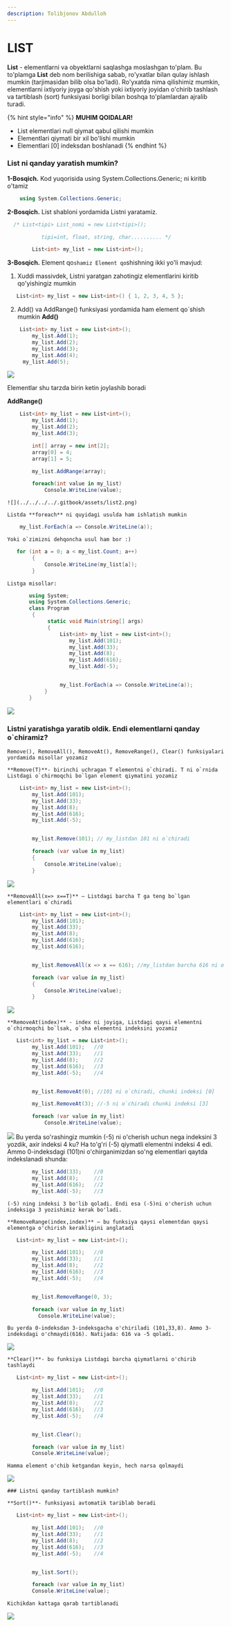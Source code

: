 ```yaml
---
description: Tolibjonov Abdulloh
---
```


# LIST

**List** - elementlarni va obyektlarni saqlashga moslashgan to'plam. Bu to'plamga **List** deb nom berilishiga sabab, ro'yxatlar bilan qulay ishlash mumkin (tarjimasidan bilib olsa bo'ladi). Ro'yxatda nima qilishimiz mumkin, elementlarni ixtiyoriy joyga qo'shish yoki ixtiyoriy joyidan o'chirib tashlash va tartiblash (sort) funksiyasi borligi bilan boshqa to'plamlardan ajralib turadi. 

{% hint style="info" %}
**MUHIM QOIDALAR!**
-	List elementlari null qiymat qabul qilishi mumkin
-	Elementlari qiymati bir xil bo'lishi mumkin
-	Elementlari [0] indeksdan boshlanadi
{% endhint %}

### List ni qanday yaratish mumkin?

**1-Bosqich.** Kod yuqorisida using System.Collections.Generic; ni kiritib o'tamiz

```csharp
    using System.Collections.Generic;
```

**2-Bosqich.** List<T> shabloni yordamida Listni yaratamiz.
  
```csharp
  /* List<tipi> List_nomi = new List<tipi>(); 

           tipi=int, float, string, char.......... */

        List<int> my_list = new List<int>();
```
  
**3-Bosqich.** Element qo`shamiz
  Element qo`shishning ikki yo'li mavjud:
   1) Xuddi massivdek, Listni yaratgan zahotingiz elementlarini kiritib qo'yishingiz mumkin
 ```csharp
    List<int> my_list = new List<int>() { 1, 2, 3, 4, 5 };
 ```
   2) Add() va AddRange() funksiyasi yordamida ham element qo`shish mumkin
    **Add()**
```csharp    
    List<int> my_list = new List<int>();
        my_list.Add(1);
        my_list.Add(2);
        my_list.Add(3);
        my_list.Add(4);
     my_list.Add(5);
```
   ![](../../../../.gitbook/assets/list1.png)
    
  Elementlar shu tarzda birin ketin joylashib boradi
   
   **AddRange()**
```csharp
    List<int> my_list = new List<int>();
        my_list.Add(1);
        my_list.Add(2);
        my_list.Add(3);

        int[] array = new int[2];
        array[0] = 4;
        array[1] = 5;

        my_list.AddRange(array);

        foreach(int value in my_list)
            Console.WriteLine(value);
```
    ![](../../../../.gitbook/assets/list2.png)
    
    Listda **foreach** ni quyidagi usulda ham ishlatish mumkin
```csharp
    my_list.ForEach(a => Console.WriteLine(a));
```
    Yoki o`zimizni dehqoncha usul ham bor :) 
```csharp
   for (int a = 0; a < my_list.Count; a++)
        {
            Console.WriteLine(my_list[a]);
        }
```  
   
    Listga misollar:
                                     
```csharp
       using System;
       using System.Collections.Generic;
       class Program
        {
             static void Main(string[] args)
             {
                 List<int> my_list = new List<int>();
                    my_list.Add(101);
                    my_list.Add(33);
                    my_list.Add(8);
                    my_list.Add(616);
                    my_list.Add(-5);


                 my_list.ForEach(a => Console.WriteLine(a));
            }
       }
```                                  
   ![](../../../../.gitbook/assets/list3.png)
    
 ### Listni yaratishga yaratib oldik. Endi elementlarni qanday o`chiramiz?
    Remove(), RemoveAll(), RemoveAt(), RemoveRange(), Clear() funksiyalari yordamida misollar yozamiz
    
    **Remove(T)**- birinchi uchragan T elementni o`chiradi. T ni o`rnida Listdagi o`chirmoqchi bo`lgan element qiymatini yozamiz
```csharp
    List<int> my_list = new List<int>();
        my_list.Add(101);
        my_list.Add(33);
        my_list.Add(8);
        my_list.Add(616);
        my_list.Add(-5);


        my_list.Remove(101); // my_listdan 101 ni o`chiradi

        foreach (var value in my_list)
        {
            Console.WriteLine(value);
        }
```
   ![](../../../../.gitbook/assets/list4.png)
    
    **RemoveAll(x=> x==T)** – Listdagi barcha T ga teng bo`lgan elementlari o`chiradi
```csharp
    List<int> my_list = new List<int>();
        my_list.Add(101);
        my_list.Add(33);
        my_list.Add(8);
        my_list.Add(616);
        my_list.Add(616);


        my_list.RemoveAll(x => x == 616); //my_listdan barcha 616 ni o`chiradi

        foreach (var value in my_list)
        {
            Console.WriteLine(value);
        }
```
   ![](../../../../.gitbook/assets/list5.png)
    
    **RemoveAt(index)** - index ni joyiga, Listdagi qaysi elementni o`chirmoqchi bo`lsak, o`sha elementni indeksini yozamiz
```csharp
   List<int> my_list = new List<int>();
        my_list.Add(101);   //0
        my_list.Add(33);    //1
        my_list.Add(8);     //2
        my_list.Add(616);   //3
        my_list.Add(-5);    //4


        my_list.RemoveAt(0); //101 ni o`chiradi, chunki indeksi [0]

        my_list.RemoveAt(3); //-5 ni o`chiradi chunki indeksi [3]

        foreach (var value in my_list)
            Console.WriteLine(value); 
```
   ![](../../../../.gitbook/assets/list6.png)
    Bu yerda so'rashingiz mumkin (-5) ni o'cherish uchun nega indeksini 3 yozdik, axir indeksi 4 ku? Ha to'g'ri (-5) qiymatli elementni indeksi 4 edi. Ammo 0-indeksdagi (101)ni o'chirganimizdan so'ng elementlari qaytda indekslanadi shunda:
```csharp
        my_list.Add(33);    //0
        my_list.Add(8);     //1
        my_list.Add(616);   //2
        my_list.Add(-5);    //3 
```
    (-5) ning indeksi 3 bo'lib qoladi. Endi esa (-5)ni o'cherish uchun indeksiga 3 yozishimiz kerak bo'ladi.
    
    **RemoveRange(index,index)** – bu funksiya qaysi elementdan qaysi elementga o'chirish kerakligini anglatadi
```csharp
   List<int> my_list = new List<int>();

        my_list.Add(101);   //0
        my_list.Add(33);    //1
        my_list.Add(8);     //2
        my_list.Add(616);   //3
        my_list.Add(-5);    //4


        my_list.RemoveRange(0, 3);

        foreach (var value in my_list)
          Console.WriteLine(value); 
```
    Bu yerda 0-indeksdan 3-indeksgacha o'chiriladi (101,33,8). Ammo 3-indeksdagi o'chmaydi(616). Natijada: 616 va -5 qoladi.
    
   ![](../../../../.gitbook/assets/list7.png)
    
    **Clear()**- bu funksiya Listdagi barcha qiymatlarni o'chirib tashlaydi
```csharp
   List<int> my_list = new List<int>();

        my_list.Add(101);   //0
        my_list.Add(33);    //1
        my_list.Add(8);     //2
        my_list.Add(616);   //3
        my_list.Add(-5);    //4


        my_list.Clear();

        foreach (var value in my_list)
        Console.WriteLine(value); 
```
    Hamma element o'chib ketgandan keyin, hech narsa qolmaydi
   ![](../../../../.gitbook/assets/list8.png)
    
    ### Listni qanday tartiblash mumkin?
    
    **Sort()**- funksiyasi avtomatik tariblab beradi
```csharp
   List<int> my_list = new List<int>();

        my_list.Add(101);   //0
        my_list.Add(33);    //1
        my_list.Add(8);     //2
        my_list.Add(616);   //3
        my_list.Add(-5);    //4


        my_list.Sort();

        foreach (var value in my_list)
        Console.WriteLine(value); 
```
    Kichikdan kattaga qarab tartiblanadi
   ![](../../../../.gitbook/assets/list9.png)
